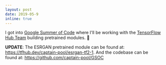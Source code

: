 ```yaml
---
layout: post
date: 2019-05-9
inline: true
---
```

I got into [Google Summer of Code](https://g.co/gsoc) where I'll be working with the [TensorFlow Hub Team](https://tensorflow.org/hub) building pretrained modules. 🥳
 
**UPDATE**: The ESRGAN pretrained module can be found at: <https://tfhub.dev/captain-pool/esrgan-tf2-1>. And the codebase can be found at: <https://github.com/captain-pool/GSOC>
